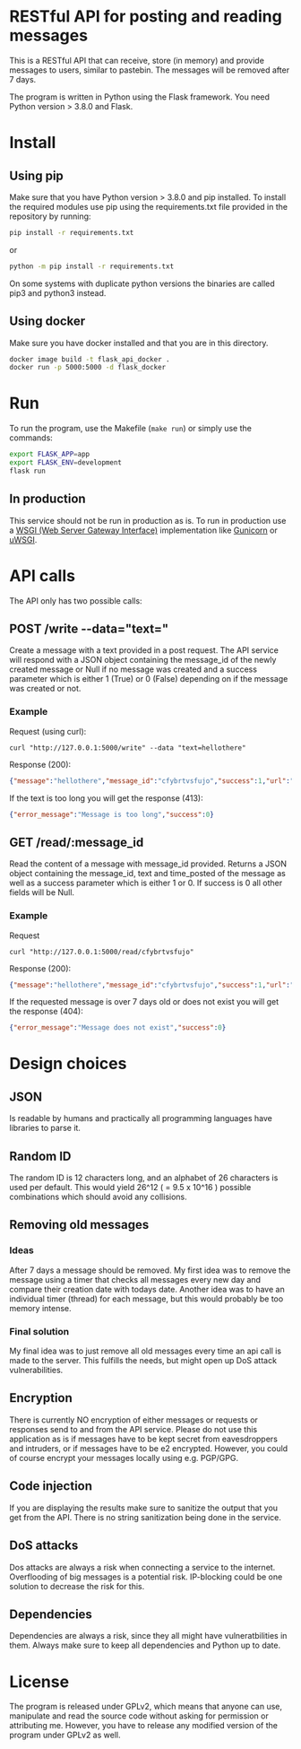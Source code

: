 # RESTful API for posting and reading messages
This is a RESTful API that can receive, store (in memory) and provide messages to users, similar to pastebin. The messages will be removed after 7 days.

The program is written in Python using the Flask framework. You need Python version > 3.8.0 and Flask.

# Install

## Using pip
Make sure that you have Python version > 3.8.0 and pip installed.
To install the required modules use pip using the requirements.txt file provided in the repository by running:

```bash
pip install -r requirements.txt
```
or
```bash
python -m pip install -r requirements.txt
```
On some systems with duplicate python versions the binaries are called pip3 and python3 instead.

## Using docker
Make sure you have docker installed and that you are in this directory.
```bash
docker image build -t flask_api_docker .
docker run -p 5000:5000 -d flask_docker
```
# Run
To run the program, use the Makefile (`make run`) or simply use the commands:

```bash
export FLASK_APP=app
export FLASK_ENV=development
flask run
```

## In production
This service should not be run in production as is. To run in production use a [WSGI (Web Server Gateway Interface)](https://flask.palletsprojects.com/en/1.0.x/deploying/wsgi-standalone/) implementation like [Gunicorn](https://gunicorn.org/) or [uWSGI](https://uwsgi-docs.readthedocs.io/en/latest/). 

# API calls
The API only has two possible calls:

## POST /write --data="text=<TEXT>"
Create a message with a text provided in a post request.
The API service will respond with a JSON object containing the message_id of the newly created message or Null if no message was created and a success parameter which is either 1 (True) or 0 (False) depending on if the message was created or not.

### Example

Request (using curl):
```
curl "http://127.0.0.1:5000/write" --data "text=hellothere"
```
Response (200):
```json
{"message":"hellothere","message_id":"cfybrtvsfujo","success":1,"url":"127.0.0.1:5000/read/cfybrtvsfujo"}

```
If the text is too long you will get the response (413):
```json
{"error_message":"Message is too long","success":0}
```

## GET /read/:message_id
Read the content of a message with message_id provided. Returns a JSON object containing the message_id, text and time_posted of the message as well as a success parameter which is either 1 or 0. If success is 0 all other fields will be Null.

### Example
Request 
```
curl "http://127.0.0.1:5000/read/cfybrtvsfujo"
```
Response (200):
```json
{"message":"hellothere","message_id":"cfybrtvsfujo","success":1,"url":"127.0.0.1:5000/read/cfybrtvsfujo"}
```
If the requested message is over 7 days old or does not exist you will get the response (404):
```json
{"error_message":"Message does not exist","success":0}
```

# Design choices

## JSON
Is readable by humans and practically all programming languages have libraries to parse it. 

## Random ID
The random ID is 12 characters long, and an alphabet of 26 characters is used per default. This would yield 26^12 ( = 9.5 x 10^16 ) possible combinations which should avoid any collisions.

## Removing old messages
### Ideas
After 7 days a message should be removed.
My first idea was to remove the message using a timer that checks all messages every new day and compare their creation date with todays date. 
Another idea was to have an individual timer (thread) for each message, but this would probably be too memory intense. 

### Final solution
My final idea was to just remove all old messages every time an api call is made to the server. This fulfills the needs, but might open up DoS attack vulnerabilities.

## Encryption
There is currently NO encryption of either messages or requests or responses send to and from the API service. Please do not use this application as is if messages have to be kept secret from eavesdroppers and intruders, or if messages have to be e2 encrypted.
However, you could of course encrypt your messages locally using e.g. PGP/GPG. 

## Code injection
If you are displaying the results make sure to sanitize the output that you get from the API. There is no string sanitization being done in the service.

## DoS attacks
Dos attacks are always a risk when connecting a service to the internet. Overflooding of big messages is a potential risk. IP-blocking could be one solution to decrease the risk for this.

## Dependencies
Dependencies are always a risk, since they all might have vulneratbilities in them. Always make sure to keep all dependencies and Python up to date.

# License
The program is released under GPLv2, which means that anyone can use, manipulate and read the source code without asking for permission or attributing me. However, you have to release any modified version of the program under GPLv2 as well.
